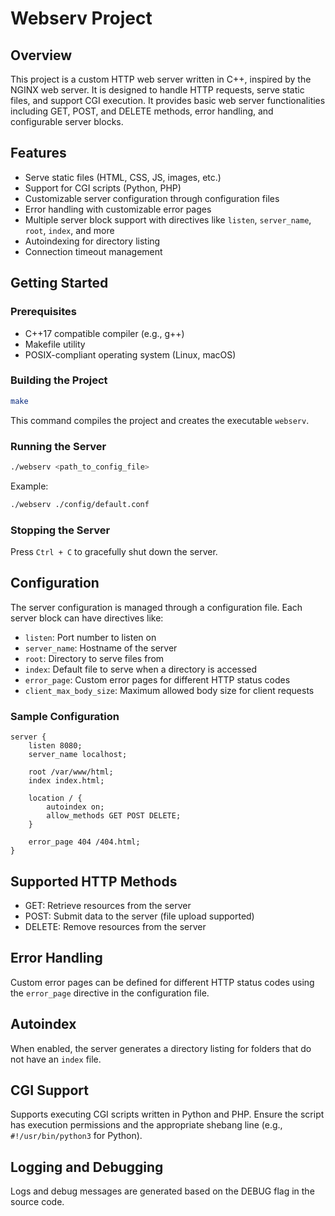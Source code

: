 # Webserv Project

## Overview
This project is a custom HTTP web server written in C++, inspired by the NGINX web server. It is designed to handle HTTP requests, serve static files, and support CGI execution. It provides basic web server functionalities including GET, POST, and DELETE methods, error handling, and configurable server blocks.

## Features
- Serve static files (HTML, CSS, JS, images, etc.)
- Support for CGI scripts (Python, PHP)
- Customizable server configuration through configuration files
- Error handling with customizable error pages
- Multiple server block support with directives like `listen`, `server_name`, `root`, `index`, and more
- Autoindexing for directory listing
- Connection timeout management

## Getting Started

### Prerequisites
- C++17 compatible compiler (e.g., g++)
- Makefile utility
- POSIX-compliant operating system (Linux, macOS)

### Building the Project
```bash
make
```
This command compiles the project and creates the executable `webserv`.

### Running the Server
```bash
./webserv <path_to_config_file>
```
Example:
```bash
./webserv ./config/default.conf
```

### Stopping the Server
Press `Ctrl + C` to gracefully shut down the server.

## Configuration
The server configuration is managed through a configuration file. Each server block can have directives like:
- `listen`: Port number to listen on
- `server_name`: Hostname of the server
- `root`: Directory to serve files from
- `index`: Default file to serve when a directory is accessed
- `error_page`: Custom error pages for different HTTP status codes
- `client_max_body_size`: Maximum allowed body size for client requests

### Sample Configuration
```nginx
server {
    listen 8080;
    server_name localhost;

    root /var/www/html;
    index index.html;

    location / {
        autoindex on;
        allow_methods GET POST DELETE;
    }

    error_page 404 /404.html;
}
```

## Supported HTTP Methods
- GET: Retrieve resources from the server
- POST: Submit data to the server (file upload supported)
- DELETE: Remove resources from the server

## Error Handling
Custom error pages can be defined for different HTTP status codes using the `error_page` directive in the configuration file.

## Autoindex
When enabled, the server generates a directory listing for folders that do not have an `index` file.

## CGI Support
Supports executing CGI scripts written in Python and PHP. Ensure the script has execution permissions and the appropriate shebang line (e.g., `#!/usr/bin/python3` for Python).

## Logging and Debugging
Logs and debug messages are generated based on the DEBUG flag in the source code.

